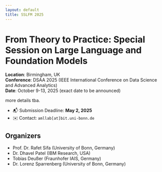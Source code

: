 ```yaml
---
layout: default
title: SSLFM 2025
---
```


# From Theory to Practice: Special Session on Large Language and Foundation Models

**Location**: Birmingham, UK  
**Conference**: DSAA 2025 (IEEE International Conference on Data Science and Advanced Analytics)  
**Date**: October 9-13, 2025 (exact date to be announced)

more details tba.

- 📬 Submission Deadline: **May 2, 2025**
- ✉️ Contact: `amllab[at]bit.uni-bonn.de`

## Organizers

- Prof. Dr. Rafet Sifa (University of Bonn, Germany)
- Dr. Dhavel Patel (IBM Research, USA)
- Tobias Deußer (Fraunhofer IAIS, Germany)
- Dr. Lorenz Sparrenberg (University of Bonn, Germany)
